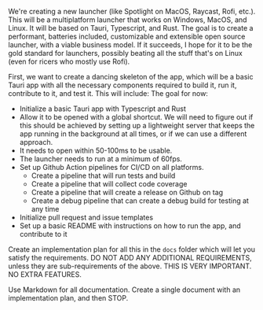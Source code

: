 We're creating a new launcher (like Spotlight on MacOS, Raycast, Rofi, etc.). This will be a multiplatform launcher that works on Windows, MacOS, and Linux. It will be based on Tauri, Typescript, and Rust. The goal is to create a performant, batteries included, customizable and extensible open source launcher, with a viable business model. If it succeeds, I hope for it to be the gold standard for launchers, possibly beating all the stuff that's on Linux (even for ricers who mostly use Rofi).

First, we want to create a dancing skeleton of the app, which will be a basic Tauri app with all the necessary components required to build it, run it, contribute to it, and test it. This will include:
The goal for now:

- Initialize a basic Tauri app with Typescript and Rust
- Allow it to be opened with a global shortcut. We will need to figure out if this should be achieved by setting up a lightweight server that keeps the app running in the background at all times, or if we can use a different approach.
- It needs to open within 50-100ms to be usable.
- The launcher needs to run at a minimum of 60fps.
- Set up Github Action pipelines for CI/CD on all platforms.
  - Create a pipeline that will run tests and build
  - Create a pipeline that will collect code coverage
  - Create a pipeline that will create a release on Github on tag
  - Create a debug pipeline that can create a debug build for testing at any time
- Initialize pull request and issue templates
- Set up a basic README with instructions on how to run the app, and contribute to it

Create an implementation plan for all this in the `docs` folder which will let you satisfy the requirements. DO NOT ADD ANY ADDITIONAL REQUIREMENTS, unless they are sub-requirements of the above. THIS IS VERY IMPORTANT. NO EXTRA FEATURES.

Use Markdown for all documentation. Create a single document with an implementation plan, and then STOP.
